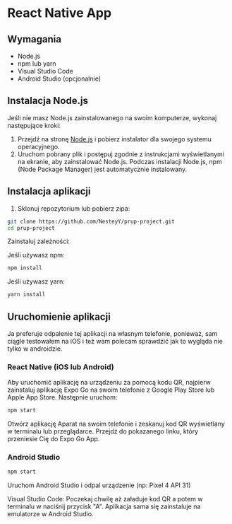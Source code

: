 # React Native App

## Wymagania

- Node.js
- npm lub yarn
- Visual Studio Code
- Android Studio (opcjonalnie)

## Instalacja Node.js

Jeśli nie masz Node.js zainstalowanego na swoim komputerze, wykonaj następujące kroki:

1. Przejdź na stronę [Node.js](https://nodejs.org/) i pobierz instalator dla swojego systemu operacyjnego.
2. Uruchom pobrany plik i postępuj zgodnie z instrukcjami wyświetlanymi na ekranie, aby zainstalować Node.js.
   Podczas instalacji Node.js, npm (Node Package Manager) jest automatycznie instalowany.

## Instalacja aplikacji

1. Sklonuj repozytorium lub pobierz zipa:

```bash
git clone https://github.com/NesteyY/prup-project.git
cd prup-project
```

Zainstaluj zależności:

Jeśli używasz npm:

```bash
npm install
```

Jeśli używasz yarn:

```bash
yarn install
```

## Uruchomienie aplikacji

Ja preferuje odpalenie tej aplikacji na własnym telefonie, ponieważ, sam ciągle testowałem na iOS i też wam polecam sprawdzić jak to wygląda nie tylko w androidzie.

### React Native (iOS lub Android)

Aby uruchomić aplikację na urządzeniu za pomocą kodu QR, najpierw zainstaluj aplikację Expo Go na swoim telefonie z Google Play Store lub Apple App Store. Następnie uruchom:

```bash
npm start
```

Otwórz aplikację Aparat na swoim telefonie i zeskanuj kod QR wyświetlany w terminalu lub przeglądarce. Przejdź do pokazanego linku, który przeniesie Cię do Expo Go App.

### Android Studio

```bash
npm start
```

Uruchom Android Studio i odpal urządzenie (np: Pixel 4 API 31)

Visual Studio Code: Poczekaj chwilę aż załaduje kod QR a potem w terminalu w naciśnij przycisk "A".
Aplikacja sama się zainstaluje na emulatorze w Android Studio.
